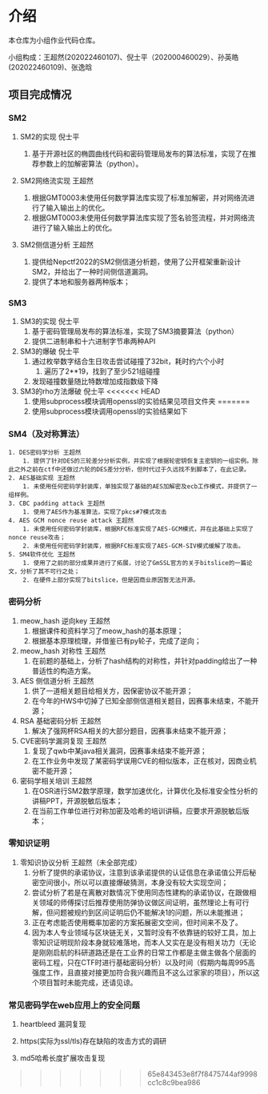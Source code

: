 # 介绍

本仓库为小组作业代码仓库。

小组构成：王超然(202022460107)、倪士平（202000460029）、孙英皓(202022460109)、张逸晗

## 项目完成情况

### SM2

1. SM2的实现 倪士平
   1. 基于开源社区的椭圆曲线代码和密码管理局发布的算法标准，实现了在推荐参数上的加解密算法（python）。
2. SM2网络流实现 王超然
   1. 根据GMT0003未使用任何数学算法库实现了标准加解密，并对网络流进行了输入输出上的优化。
   2. 根据GMT0003未使用任何数学算法库实现了签名验签流程，并对网络流进行了输入输出上的优化。

3. SM2侧信道分析 王超然
   1. 提供给Nepctf2022的SM2侧信道分析题，使用了公开框架重新设计SM2，并给出了一种时间侧信道漏洞。
   2. 提供了本地和服务器两种版本；


### SM3

1. SM3的实现 倪士平
   1. 基于密码管理局发布的算法标准，实现了SM3摘要算法（python）
   2. 提供二进制串和十六进制字节串两种API
2. SM3的爆破 倪士平
   1. 通过枚举数字结合生日攻击尝试碰撞了32bit，耗时约六个小时
      1. 遍历了2**19，找到了至少521组碰撞
   2. 发现碰撞数量随比特数增加成指数级下降
3. SM3的rho方法爆破 倪士平
<<<<<<< HEAD
   1. 使用subprocess模块调用openssl的实验结果见项目文件夹
=======
   1. 使用subprocess模块调用openssl的实验结果如下

### SM4（及对称算法）

	1. DES密码学分析 王超然
    	1. 提供了针对DES的三轮差分分析实例，并实现了根据轮密钥恢复主密钥的一组实例。除此之外之前在ctf中还做过六轮的DES差分分析，但时代过于久远找不到脚本了，在此记录。
	2. AES基础实现 王超然
    	1. 未使用任何密码学封装库，单独实现了基础的AES加解密及ecb工作模式，并提供了一组样例。
	3. CBC padding attack 王超然
    	1. 使用了AES作为基准算法，实现了pkcs#7模式攻击
	4. AES GCM nonce reuse attack 王超然
    	1. 未使用任何密码学封装库，根据RFC标准实现了AES-GCM模式，并在此基础上实现了nonce reuse攻击；
    	2. 未使用任何密码学封装库，根据RFC标准实现了AES-GCM-SIV模式缓解了攻击。
	5. SM4软件优化 王超然
    	1. 使用了之前的部分成果并进行了拓展，讨论了GmSSL官方的关于bitslice的一篇论文，分析了其不可行之处；
    	2. 在硬件上部分实现了bitslice，但是因商业原因暂无法开源。

### 密码分析

1. meow_hash 逆向key 王超然
   1. 根据课件和资料学习了meow_hash的基本原理；
   2. 根据基本原理梳理，并借鉴已有py轮子，完成了逆向；
2. meow_hash 对称性 王超然
   1. 在前题的基础上，分析了hash结构的对称性，并针对padding给出了一种普适性的构造方案。
3. AES 侧信道分析 王超然
   1. 供了一道相关题目给相关方，因保密协议不能开源；
   2. 在今年的HWS中切掉了已知全部侧信道相关题目，因赛事未结束，不能开源；
4. RSA 基础密码分析 王超然
   1. 解决了强网杯RSA相关的大部分题目，因赛事未结束不能开源；
5. CVE密码学漏洞复现 王超然
   1. 复现了qwb中某java相关漏洞，因赛事未结束不能开源；
   2. 在工作业务中发现了某密码学误用CVE的相似版本，正在核对，因商业机密不能开源；
6. 密码学相关培训 王超然
   1. 在OSR进行SM2数学原理，数学加速优化，计算优化及标准安全性分析的讲稿PPT，开源脱敏后版本；
   2. 在当前工作单位进行对称加密及哈希的培训讲稿，应要求开源脱敏后版本；



### 零知识证明

1. 零知识协议分析 王超然（未全部完成）
   1. 分析了提供的承诺协议，注意到该承诺提供的认证信息在承诺值公开后秘密空间很小，所以可以直接爆破猜测，本身没有较大实现空间；
   2. 尝试分析了若是在离散对数情况下使用同态性建构的承诺协议，在跟做相关领域的师傅探讨后推荐使用防弹协议做区间证明，虽然理论上有可行解，但问题被规约到区间证明后仍不能解决1的问题，所以未能推进；
   3. 正在考虑能否使用概率加密的方案拓展密文空间，但时间来不及了。
   4. 因为本人专业领域与区块链无关，又暂时没有不依靠链的较好工具，加上零知识证明现阶段本身就较难落地，而本人又实在是没有相关功力（无论是刚刚启航的科研道路还是在工业界的日常工作都是主做主做各个层面的密码工程，只在CTF时进行基础密码分析）以及时间（假期内每周995高强度工作，且直接对接更加符合我兴趣而且不这么过家家的项目），所以这个项目暂时未能完成，还请见谅。

### 常见密码学在web应用上的安全问题
1. heartbleed 漏洞复现

2. https(实际为ssl/tls)存在缺陷的攻击方式的调研

3. md5哈希长度扩展攻击复现
>>>>>>> 65e843453e8f7f8475744af9998cc1c8c9bea986
